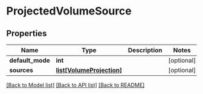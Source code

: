 # ProjectedVolumeSource

## Properties
Name | Type | Description | Notes
------------ | ------------- | ------------- | -------------
**default_mode** | **int** |  | [optional] 
**sources** | [**list[VolumeProjection]**](VolumeProjection.md) |  | [optional] 

[[Back to Model list]](../README.md#documentation-for-models) [[Back to API list]](../README.md#documentation-for-api-endpoints) [[Back to README]](../README.md)


